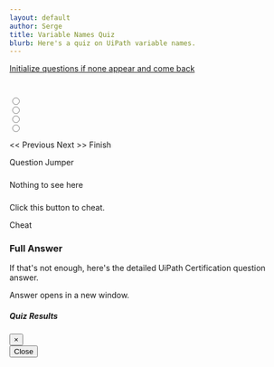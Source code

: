 ```yaml
---
layout: default
author: Serge
title: Variable Names Quiz
blurb: Here's a quiz on UiPath variable names.
---
```

<div class="container">
<script>
   class Exam {
     constructor(examQuestions) {
   
     this.graded=false;
   	//console.log("The size is: " + examQuestions.length);
   	examQuestions = JSON.parse(examQuestions);
   	console.log("The size is: " + examQuestions.length);
   	examQuestions = examQuestions.slice(10,15);
   	console.log("In constructor with these: " + examQuestions);
         this.questions = new Array();
   		let i = 0;
   		//console.log("Start of for loop" + questions.length);
   		//alert("About to enter for loop");
   	  	for (i = 0; i < examQuestions.length; i++) {
   			let id = examQuestions[i].id;
   			//alert(id);
   			let query = examQuestions[i].query;
   			let answer = examQuestions[i].answer;
   			let options = new Array();
   			let objectives = new Array();
   			//console.log("Start of j loop" + examQuestions[i].options.length);
   			let j = 0;
   			for (j = 0; j < examQuestions[i].options.length; j++) {
   				let text = examQuestions[i].options[j].text;
   				let correct = examQuestions[i].options[j].correct;
   				let selected = examQuestions[i].options[j].selected;
   				options.push(new Option(text, correct, selected));
   				//console.log(text);
   				//console.log("Value of j" + j);
   			}
   			let k = 0;
   			for (k = 0; k < examQuestions[i].objectives.length; k++) {
   				objectives.push(examQuestions[i].objectives[k]);
   				//console.log(k);
   			}
   			let question = new Question(id, query, answer, options, objectives);
   			this.questions.push(question);
   			//console.log('Question done');
   		}
   		//console.log("Done for loop");
     }
   }
   
   class Question {
     constructor(id, query, answer, options, objectives) {
       this.id=id;
       this.query = query;
       this.answer = answer;
       this.options = options;
       this.objectives = objectives;
       this.correctCount = 0;
      let i = 0;
      for (i = 0; i < options.length; i++) {
       if (options[i].correct) {
       this.correctCount++;
     }
       console.log(this.correctCount);
      console.log(this.isMultipleChoice());
   }
     }
     isMultipleChoice() {
       return this.correctCount > 1;
     }
   }
   class Option {
     constructor(text, correct, selected) {
       this.text = text;
       this.correct = correct;
       this.selected = selected;
     }
      isAnsweredCorrectly() {
       return (this.correct && this.selected);
     }
   }
   
   var questions = localStorage.getItem("questions");
     
   console.log("Questions after pull " + questions);
   
   var exam = new Exam(questions);
   console.log(exam);
   
   var questionNumber = 0;
   
   window.addEventListener('load', function () {
     displayQuestion(0);
     document.getElementById("question-jumper").innerHTML;
     let buttons = "";
     	for (i = 0; i < exam.questions.length; i++) {
   		var aTag = document.createElement('a');
   		aTag.setAttribute('onClick','displayQuestion(\''+ i + '\')');
   		aTag.setAttribute('class','btn btn-info mr-2');
   		aTag.setAttribute('id', 'jumpTo'+i);
   		aTag.innerHTML = "" + (i+1);
   		document.getElementById("question-jumper").append(aTag);
   	}
   })
   
   navigateQuestions = function(number){
   console.log('navigateQuestions' + number);
   	if(number=='next') {
   		number = questionNumber + 1;
   	}
   	if(number=='previous') {
   		number = questionNumber - 1;
   	}
   	displayQuestion(number);
   }
   
   displayQuestion = function(number){
   
   	console.log("Number to display is " + number);
   processTheAnswer();
   
   	questionNumber = parseInt(number, 10);
   
   	let questionNumberDisplay = parseInt(number, 10) + 1;
   	document.getElementById("questionNumber").innerHTML = "Question " + questionNumberDisplay;
   	document.getElementById("query").innerHTML = exam.questions[questionNumber].query + " (choose " + exam.questions[questionNumber].correctCount + ")";;
   	document.getElementById("labelOption0").innerHTML = exam.questions[questionNumber].options[0].text;
   	document.getElementById("labelOption1").innerHTML = exam.questions[questionNumber].options[1].text;
   	document.getElementById("labelOption2").innerHTML = exam.questions[questionNumber].options[2].text;
   	document.getElementById("labelOption3").innerHTML = exam.questions[questionNumber].options[3].text;
   
   	document.getElementById("answerLink").innerHTML = exam.questions[questionNumber].query;
   	document.getElementById("answerLink").setAttribute("href", exam.questions[questionNumber].answer);
   	
   
   //What does this do? Does changing to check boxes mess this up?
   	//var radios = document.querySelectorAll('input[type="radio"]:checked');
   	//var value = radios.length>0? radios[0].value: null;
   	
   	
     
     chooseBetweenRadioOrCheckbox();
     redisplaySelectedInput();
     handleFencepostButtons();
     
     if (exam.graded) {
        highlightCorrectAnswers();
      } else {
      	clearHighlightedAnswers();
      }
   	
   }
   
   redisplaySelectedInput = function() {
   document.getElementById("option0").checked = exam.questions[questionNumber].options[0].checked;
   document.getElementById("option1").checked = exam.questions[questionNumber].options[1].checked;
   document.getElementById("option2").checked = exam.questions[questionNumber].options[2].checked;
   document.getElementById("option3").checked = exam.questions[questionNumber].options[3].checked;	
   }
   
   handleFencepostButtons = function() {
   document.getElementById("previous").setAttribute("class", "enabled btn btn-primary");
   document.getElementById("next").setAttribute("class", "enabled btn btn-primary");
   if (questionNumber==0) {
   document.getElementById("previous").setAttribute("class", "disabled btn btn-primary");
   }
   if (questionNumber == (exam.questions.length-1)) {
   document.getElementById("next").setAttribute("class", "disabled btn btn-primary");
   }
   }
   
   
   processTheAnswer = function() {
   
   exam.questions[questionNumber].options[0].checked = document.getElementById("option0").checked;
   exam.questions[questionNumber].options[1].checked = document.getElementById("option1").checked;
   exam.questions[questionNumber].options[2].checked = document.getElementById("option2").checked;
   exam.questions[questionNumber].options[3].checked = document.getElementById("option3").checked;
   }
   
   chooseBetweenRadioOrCheckbox = function () {
   
     let radiosAndCheckboxes = document.querySelectorAll('.form-check-input');
   
   let inputType = "radio";
   if (exam.questions[questionNumber].isMultipleChoice()) {
   inputType="checkbox"
   } 
   
   let i = 0;
   for (i=0; i<radiosAndCheckboxes.length; i++) {
   radiosAndCheckboxes[i].type=inputType;
   }
   }
   
   highlightCorrectAnswers = function() {
   
   let i = 0;
   for (i = 0; i < exam.questions[questionNumber].options.length; i++) {
   	if (exam.questions[questionNumber].options[i].correct) {
   		console.log('outerOptionDiv' + i);
   		document.getElementById('outerOptionDiv' + i).classList.add("class", "border");
   		document.getElementById('outerOptionDiv' + i).classList.add("class", "border-success");
   	} else {
   		document.getElementById('outerOptionDiv' + i).classList.remove("class", "border");
   		document.getElementById('outerOptionDiv' + i).classList.remove("class", "border-success");
   	}
   }
   
   }
   
   clearHighlightedAnswers = function() {
   
   let i = 0;
   for (i = 0; i < exam.questions[questionNumber].options.length; i++) {
   		document.getElementById('outerOptionDiv' + i).classList.remove("class", "border");
   		document.getElementById('outerOptionDiv' + i).classList.remove("class", "border-success");
   }
   
   }
   
   
   
   
   
   
   gradeExam = function(){
   
     exam.graded=true;
   
   	//Make sure changes on the question they asked for the grade to be there.
   	processTheAnswer();
   
   	let checkboxes = document.querySelectorAll(".option-radio");
    let i = 0; 
    for (i=0; i<checkboxes.length;i++) {
     checkboxes[i].disabled=true;
    } 
   
   
   	let correctCount = 0; 
     
   	for (i = 0; i < exam.questions.length; i++) {
   		let correct = true;
   		for (j = 0; j < exam.questions[i].options.length; j++) {
   			correct = (exam.questions[i].options[j].checked == exam.questions[i].options[j].correct);
   			if (correct == false) {
   				
   				document.getElementById('jumpTo'+i).setAttribute('class', 'btn btn-danger  mr-2');
   				break;
   			} else {
   				document.getElementById('jumpTo'+i).setAttribute('class', 'btn btn-success  mr-2');
   			}
   		}
   		if (correct) {correctCount++}
   	}
   	//alert(correctCount);
     highlightCorrectAnswers();
   	document.getElementById('score').innerHTML = 'You got '  + correctCount + ' out of ' + exam.questions.length + ' correct.';
     document.getElementById('finish').setAttribute('class', 'invisible');
   	
   }
   
</script>
<a href="/questions.html">Initialize questions if none appear and come back</a>
<br/><br/>
<div class="container">
   <div class="card">
      <div class="card-header" id="questionNumber"></div>
      <div class="card-body">
         <h3 class="card-title" id="query"></h3>
         <div class="form-check my-2" id="outerOptionDiv0">
            <input class="form-check-input  option-radio" type="radio" name="optionRadios" id="option0" value="option0">
            <label class="form-check-label" for="option0" id="labelOption0">
            </label>
         </div>
         <div class="form-check my-2" id="outerOptionDiv1">
            <input class="form-check-input  option-radio" type="radio" name="optionRadios" id="option1" value="option1">
            <label class="form-check-label" for="option1" id="labelOption1">
            </label>
         </div>
         <div class="form-check my-2" id="outerOptionDiv2">
            <input class="form-check-input  option-radio" type="radio" name="optionRadios" id="option2" value="option2">
            <label class="form-check-label" for="option2" id="labelOption2">
            </label>
         </div>
         <div class="form-check my-2" id="outerOptionDiv3">
            <input class="form-check-input  option-radio" type="radio" name="optionRadios" id="option3" value="option3">
            <label class="form-check-label" for="option3" id="labelOption3">
            </label>
         </div>
         <div>
            <p class="card-text mt-3">
               <a  id="previous" class="btn btn-primary" onclick="navigateQuestions('previous')">&lt;&lt; Previous</a>
               <a  id="next" class="btn btn-primary" onclick="navigateQuestions('next')">Next &gt;&gt;</a> 
               <a  id="finish" class="btn btn-primary" data-toggle="modal" data-target="#exampleModal" onclick="gradeExam()">Finish</a>
            </p>
            <div></div>
         </div>
      </div>
   </div>
   <div class="card mt-2">
      <div class="card-header" id="questionJumperTitle">
         Question Jumper
      </div>
      <div class="card-body">
         <h3 class="card-title" id="questionJumperCardTitle"></h3>
         <p class="card-text"><span id="question-jumper"> </span></p>
      </div>
   </div>
   <div class="card mt-2">
      <div class="card-header" id="answerCard">
         <a  onclick="document.getElementById('answerCardBody').classList.toggle('collapse');" >Nothing to see here</a>
      </div>
      <div class="card-body collapse" id="answerCardBody">
         <h3 class="card-title" id="answer"></h3>
         <p>Click this button to cheat.</p>
         <a  id="cheat" class="btn btn-warning mx-2" onclick="highlightCorrectAnswers()">Cheat</a>
         <h3>Full Answer</h3>
         <p class="card-text">If that's not enough, here's the detailed UiPath Certification question answer.</p>
         <p class="card-text"><a  id="answerLink" target="_blank">Answer opens in a new window.</a></p>
      </div>
   </div>
   <!-- Modal -->
   <div class="modal fade" id="exampleModal" tabindex="-1" aria-labelledby="exampleModalLabel" aria-hidden="true">
      <div class="modal-dialog">
         <div class="modal-content">
            <div class="modal-header">
               <h5 class="modal-title" id="exampleModalLabel">Quiz Results</h5>
               <button type="button" class="close" data-dismiss="modal" aria-label="Close">
               <span aria-hidden="true">&times;</span>
               </button>
            </div>
            <div id="score" class="modal-body">
            </div>
            <div class="modal-footer">
               <button type="button" class="btn btn-secondary" data-dismiss="modal">Close</button>
            </div>
         </div>
      </div>
   </div>
</div>
